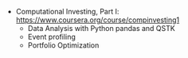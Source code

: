 
  
  * Computational Investing, Part I: https://www.coursera.org/course/compinvesting1
    * Data Analysis with Python pandas and QSTK
    * Event profiling
    * Portfolio Optimization
